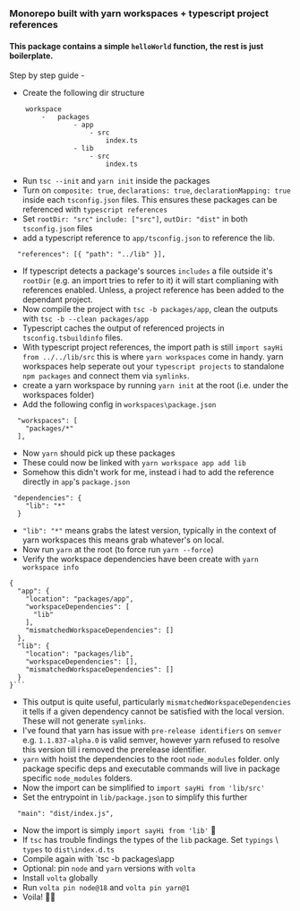 ### Monorepo built with yarn workspaces + typescript project references

#### This package contains a simple `helloWorld` function, the rest is just boilerplate.

Step by step guide -

- Create the following dir structure

```
    workspace
        -   packages
                - app
                    - src
                        index.ts
                - lib
                    - src
                        index.ts
```

- Run `tsc --init` and `yarn init` inside the packages
- Turn on `composite: true`, `declarations: true`, `declarationMapping: true` inside each `tsconfig.json` files. This ensures these packages can be referenced with `typescript references`
- Set `rootDir: "src"` `include: ["src"]`, `outDir: "dist"` in both `tsconfig.json` files
- add a typescript reference to `app/tsconfig.json` to reference the lib.

```
  "references": [{ "path": "../lib" }],

```

- If typescript detects a package's sources `includes` a file outside it's `rootDir` (e.g. an import tries to refer to it) it will start complianing with references enabled. Unless, a project reference has been added to the dependant project.
- Now compile the project with `tsc -b packages/app`, clean the outputs with `tsc -b --clean packages/app`
- Typescript caches the output of referenced projects in `tsconfig.tsbuildinfo` files.
- With typescript project references, the import path is still `import sayHi from ../../lib/src` this is where `yarn workspaces` come in handy. yarn workspaces help seperate out your `typescript projects` to standalone `npm packages` and connect them via `symlinks`.
- create a yarn workspace by running `yarn init` at the root (i.e. under the workspaces folder)
- Add the following config in `workspaces\package.json`

```
  "workspaces": [
    "packages/*"
  ],
```

- Now `yarn` should pick up these packages
- These could now be linked with `yarn workspace app add lib`
- Somehow this didn't work for me, instead i had to add the reference directly in `app`'s `package.json`

```
 "dependencies": {
    "lib": "*"
  }
```

- `"lib": "*"` means grabs the latest version, typically in the context of yarn workspaces this means grab whatever's on local.
- Now run `yarn` at the root (to force run `yarn --force`)
- Verify the workspace dependencies have been create with `yarn workspace info`

````
{
  "app": {
    "location": "packages/app",
    "workspaceDependencies": [
      "lib"
    ],
    "mismatchedWorkspaceDependencies": []
  },
  "lib": {
    "location": "packages/lib",
    "workspaceDependencies": [],
    "mismatchedWorkspaceDependencies": []
  }
}```
````

- This output is quite useful, particularly `mismatchedWorkspaceDependencies` it tells if a given dependency cannot be satisfied with the local version. These will not generate `symlinks`.
- I've found that yarn has issue with `pre-release identifiers` on `semver` e.g. `1.1.837-alpha.0` is valid semver, however yarn refused to resolve this version till i removed the prerelease identifier.
- `yarn` with hoist the dependencies to the root `node_modules` folder. only package specific deps and executable commands will live in package specific `node_modules` folders.
- Now the import can be simplified to `import sayHi from 'lib/src'`
- Set the entrypoint in `lib/package.json` to simplify this further

```
  "main": "dist/index.js",
```

- Now the import is simply `import sayHi from 'lib'` 🎉
- If `tsc` has trouble findings the types of the `lib` package. Set `typings` \ `types` to `dist\index.d.ts`
- Compile again with `tsc -b packages\app
- Optional: pin `node` and `yarn` versions with `volta`
- Install `volta` globally
- Run `volta pin node@18` and `volta pin yarn@1`
- Voila! 🎉🎉
